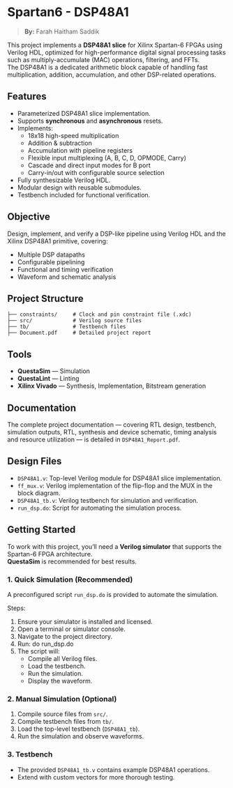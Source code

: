 # Spartan6 - DSP48A1

> **By:** Farah Haitham Saddik

This project implements a **DSP48A1 slice** for Xilinx Spartan-6 FPGAs using Verilog HDL, optimized for high-performance digital signal processing tasks such as multiply-accumulate (MAC) operations, filtering, and FFTs.  
The DSP48A1 is a dedicated arithmetic block capable of handling fast multiplication, addition, accumulation, and other DSP-related operations.



## Features

- Parameterized DSP48A1 slice implementation.
- Supports **synchronous** and **asynchronous** resets.
- Implements:
  - 18x18 high-speed multiplication
  - Addition & subtraction
  - Accumulation with pipeline registers
  - Flexible input multiplexing (A, B, C, D, OPMODE, Carry)
  - Cascade and direct input modes for B port
  - Carry-in/out with configurable source selection
- Fully synthesizable Verilog HDL.
- Modular design with reusable submodules.
- Testbench included for functional verification.

## Objective

Design, implement, and verify a DSP-like pipeline using Verilog HDL and the Xilinx DSP48A1 primitive, covering:
- Multiple DSP datapaths
- Configurable pipelining
- Functional and timing verification
- Waveform and schematic analysis

## Project Structure

```
├── constraints/     # Clock and pin constraint file (.xdc)
├── src/             # Verilog source files
├── tb/              # Testbench files
├── Document.pdf     # Detailed project report
```

## Tools

- **QuestaSim** — Simulation
- **QuestaLint** — Linting
- **Xilinx Vivado** — Synthesis, Implementation, Bitstream generation

## Documentation

The complete project documentation — covering RTL design, testbench, simulation outputs, RTL, synthesis and device schematic, timing analysis and resource utilization — is detailed in `DSP48A1_Report.pdf`.

## Design Files

- `DSP48A1.v`: Top-level Verilog module for DSP48A1 slice implementation.
- `ff_mux.v`: Verilog implementation of the flip-flop and the MUX in the block diagram.
- `DSP48A1_tb.v`: Verilog testbench for simulation and verification.
- `run_dsp.do`: Script for automating the simulation process.

## Getting Started

To work with this project, you’ll need a **Verilog simulator** that supports the Spartan-6 FPGA architecture.  
**QuestaSim** is recommended for best results.

### 1. Quick Simulation (Recommended)

A preconfigured script `run_dsp.do` is provided to automate the simulation.

Steps:
1. Ensure your simulator is installed and licensed.
2. Open a terminal or simulator console.
3. Navigate to the project directory.
4. Run:
   do run_dsp.do
5. The script will:
   - Compile all Verilog files.
   - Load the testbench.
   - Run the simulation.
   - Display the waveform.

### 2. Manual Simulation (Optional)

1. Compile source files from `src/`.
2. Compile testbench files from `tb/`.
3. Load the top-level testbench (`DSP48A1_tb`).
4. Run the simulation and observe waveforms.

### 3. Testbench

- The provided `DSP48A1_tb.v` contains example DSP48A1 operations.
- Extend with custom vectors for more thorough testing.



